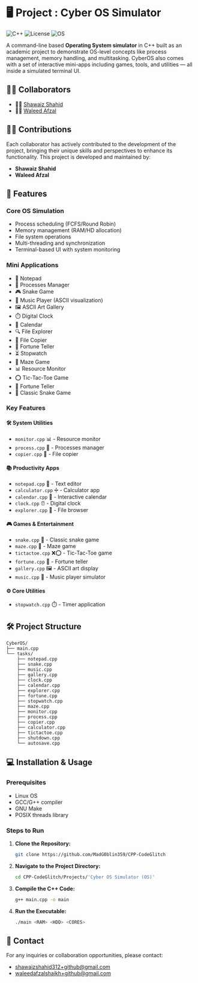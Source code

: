 # 🖥️ Project : Cyber OS Simulator

![C++](https://img.shields.io/badge/C++-17-blue.svg)
![License](https://img.shields.io/badge/License-MIT-green.svg)
![OS](https://img.shields.io/badge/Platform-Linux-lightgrey.svg)

A command-line based **Operating System simulator** in C++ built as an academic project to demonstrate OS-level concepts like process management, memory handling, and multitasking. CyberOS also comes with a set of interactive mini-apps including games, tools, and utilities — all inside a simulated terminal UI.

## 🤝🏼 Collaborators

- 👨‍💻 [Shawaiz Shahid](https://github.com/MadG0blin359)
- 👨‍💻 [Waleed Afzal](https://github.com/beastwaleed)

## ✍🏼 Contributions

Each collaborator has actively contributed to the development of the project, bringing their unique skills and perspectives to enhance its functionality.
This project is developed and maintained by:

- **Shawaiz Shahid**
- **Waleed Afzal**

## 🌟 Features

### Core OS Simulation
- Process scheduling (FCFS/Round Robin)
- Memory management (RAM/HD allocation)
- File system operations
- Multi-threading and synchronization
- Terminal-based UI with system monitoring

### Mini Applications
- 📝 Notepad
- 🔄 Processes Manager
- 🎮 Snake Game
- 🎵 Music Player (ASCII visualization)
- 🖼️ ASCII Art Gallery
- ⏱️ Digital Clock
- 📅 Calendar
- 🔍 File Explorer
- 📁 File Copier
- 🎲 Fortune Teller
- ⏳ Stopwatch
- 🧩 Maze Game
- 📊 Resource Monitor
- ⭕ Tic-Tac-Toe Game
- 🔮 Fortune Teller
- 🐍 Classic Snake Game

### Key Features

#### 🛠️ System Utilities
- `monitor.cpp` 📊 - Resource monitor
- `process.cpp` 🔄 - Processes manager  
- `copier.cpp` 📁 - File copier

#### 📚 Productivity Apps
- `notepad.cpp` 📝 - Text editor
- `calculator.cpp` ➗ - Calculator app  
- `calendar.cpp` 📅 - Interactive calendar
- `clock.cpp` ⏰ - Digital clock
- `explorer.cpp` 📂 - File browser

#### 🎮 Games & Entertainment
- `snake.cpp` 🐍 - Classic snake game
- `maze.cpp` 🧩 - Maze game  
- `tictactoe.cpp` ❌⭕ - Tic-Tac-Toe game
- `fortune.cpp` 🔮 - Fortune teller
- `gallery.cpp` 🖼️ - ASCII art display
- `music.cpp` 🎵 - Music player simulator

#### ⚙️ Core Utilities  
- `stopwatch.cpp` ⏱️ - Timer application

## 🛠️ Project Structure
```
CyberOS/
├── main.cpp
└── tasks/
    ├── notepad.cpp
    ├── snake.cpp
    ├── music.cpp
    ├── gallery.cpp
    ├── clock.cpp
    ├── calendar.cpp
    ├── explorer.cpp
    ├── fortune.cpp
    ├── stopwatch.cpp
    ├── maze.cpp
    ├── monitor.cpp
    ├── process.cpp
    ├── copier.cpp
    ├── calculator.cpp
    ├── tictactoe.cpp
    ├── shutdown.cpp
    └── autosave.cpp
```

## 💻 Installation & Usage

### Prerequisites
- Linux OS
- GCC/G++ compiler
- GNU Make
- POSIX threads library

### Steps to Run

1. **Clone the Repository:**

   ```bash
   git clone https://github.com/MadG0blin359/CPP-CodeGlitch

2. **Navigate to the Project Directory:**

   ```bash
   cd CPP-CodeGlitch/Projects/'Cyber OS Simulator (OS)'

3. **Compile the C++ Code:**

   ```bash
   g++ main.cpp -o main

4. **Run the Executable:**

   ```bash
   ./main <RAM> <HDD> <CORES>

## 📧 Contact

For any inquiries or collaboration opportunities, please contact:

- shawaizshahid312+github@gmail.com
- waleedafzalshaikh+github@gmail.com
